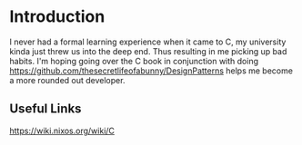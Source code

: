 # Introduction

I never had a formal learning experience when it came to C, my university kinda just threw us into the deep end.
Thus resulting in me picking up bad habits. I'm hoping going over the C book in conjunction with doing https://github.com/thesecretlifeofabunny/DesignPatterns
helps me become a more rounded out developer.

## Useful Links

https://wiki.nixos.org/wiki/C
